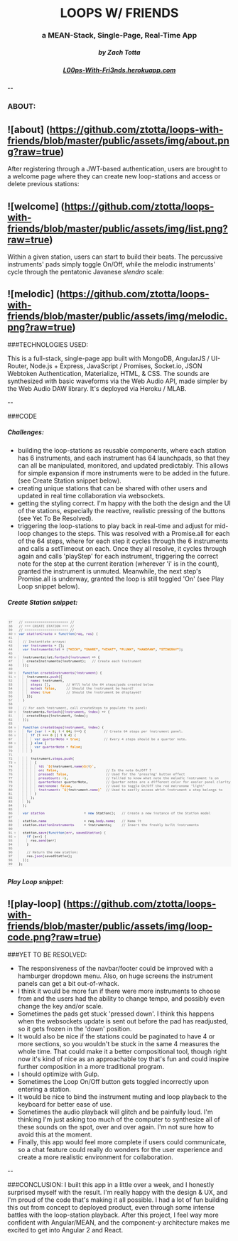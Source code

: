 # <center>LOOPS W/ FRIENDS
### <center> a MEAN-Stack, Single-Page, Real-Time App
##### <center> by Zach Totta
##### <center> [L00ps-With-Fri3nds.herokuapp.com](https://l00ps-with-fri3nds.herokuapp.com)
--
### ABOUT:
![about] (https://github.com/ztotta/loops-with-friends/blob/master/public/assets/img/about.png?raw=true)
--

After registering through a JWT-based authentication, users are brought to a welcome page where they can create new loop-stations and access or delete previous stations:

![welcome] (https://github.com/ztotta/loops-with-friends/blob/master/public/assets/img/list.png?raw=true)
--

Within a given station, users can start to build their beats. The percussive instruments' pads simply toggle On/Off, while the melodic instruments' cycle through the pentatonic Javanese <em>slendro</em> scale:

![melodic] (https://github.com/ztotta/loops-with-friends/blob/master/public/assets/img/melodic.png?raw=true)
--

###TECHNOLOGIES USED:

This is a full-stack, single-page app built with MongoDB, AngularJS / UI-Router, Node.js + Express, JavaScript / Promises, Socket.io, JSON Webtoken Authentication, Materialize, HTML, & CSS. The sounds are synthesized with basic waveforms via the Web Audio API, made simpler by the Web Audio DAW library. It's deployed via Heroku / MLAB.

--

###CODE

##### Challenges: <br>
- building the loop-stations as reusable components, where each station has 6 instruments, and each instrument has 64 launchpads, so that they can all be manipulated, monitored, and updated predictably. This allows for simple expansion if more instruments were to be added in the future. (see Create Station snippet below). <br>
- creating unique stations that can be shared with other users and updated in real time collaboration via websockets. <br>
- getting the styling correct. I'm happy with the both the design and the UI of the stations, especially the reactive, realistic pressing of the buttons (see Yet To Be Resolved).
- triggering the loop-stations to play back in real-time and adjust for mid-loop changes to the steps. This was resolved with a Promise.all for each of the 64 steps, where for each step it cycles through the 6 instruments and calls a setTimeout on each. Once they all resolve, it cycles through again and calls 'playStep' for each instrument, triggering the correct note for the step at the current iteration (wherever 'i' is in the count), granted the instrument is unmuted. Meanwhile, the next step's Promise.all is underway, granted the loop is still toggled 'On' (see Play Loop snippet below).

##### Create Station snippet:
![create-station-code](https://github.com/ztotta/loops-with-friends/blob/master/public/assets/img/create-station.png?raw=true)
--

##### Play Loop snippet:
![play-loop] (https://github.com/ztotta/loops-with-friends/blob/master/public/assets/img/loop-code.png?raw=true)
--

###YET TO BE RESOLVED:
- The responsiveness of the navbar/footer could be improved with a hamburger dropdown menu. Also, on huge screens the instrument panels can get a bit out-of-whack.<br>
- I think it would be more fun if there were more instruments to choose from and the users had the ability to change tempo, and possibly even change the key and/or scale. <br>
- Sometimes the pads get stuck 'pressed down'. I think this happens when the websockets update is sent out before the pad has readjusted, so it gets frozen in the 'down' position. <br>
- It would also be nice if the stations could be paginated to have 4 or more sections, so you wouldn't be stuck in the same 4 measures the whole time. That could make it a better compositional tool, though right now it's kind of nice as an approachable toy that's fun and could inspire further composition in a more traditional program. <br>
- I should optimize with Gulp. <br>
- Sometimes the Loop On/Off button gets toggled incorrectly upon entering a station. <br>
- It would be nice to bind the instrument muting and loop playback to the keyboard for better ease of use. <br>
- Sometimes the audio playback will glitch and be painfully loud. I'm thinking I'm just asking too much of the computer to synthesize all of these sounds on the spot, over and over again. I'm not sure how to avoid this at the moment.
- Finally, this app would feel more complete if users could communicate, so a chat feature could really do wonders for the user experience and create a more realistic environment for collaboration.

--

###CONCLUSION:
I built this app in a little over a week, and I honestly surprised myself with the result. I'm really happy with the design & UX, and I'm proud of the code that's making it all possible. I had a lot of fun building this out from concept to deployed product, even through some intense battles with the loop-station playback. After this project, I feel way more confident with Angular/MEAN, and the component-y architecture makes me excited to get into Angular 2 and React.